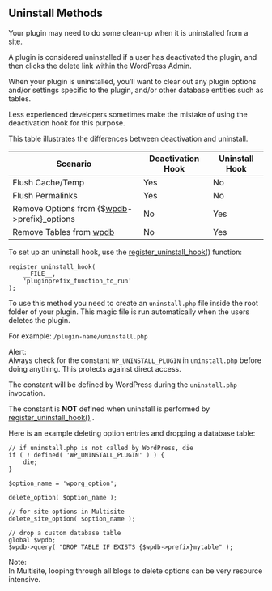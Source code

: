 Uninstall Methods
-----------------

Your plugin may need to do some clean-up when it is uninstalled from a site.

A plugin is considered uninstalled if a user has deactivated the plugin, and then clicks the delete link within the WordPress Admin.

When your plugin is uninstalled, you’ll want to clear out any plugin options and/or settings specific to the plugin, and/or other database entities such as tables.

Less experienced developers sometimes make the mistake of using the deactivation hook for this purpose.

This table illustrates the differences between deactivation and uninstall.

| Scenario | Deactivation Hook | Uninstall Hook |
| --- | --- | --- |
| Flush Cache/Temp | Yes | No |
| Flush Permalinks | Yes | No |
| Remove Options from {$[wpdb](https://developer.wordpress.org/reference/classes/wpdb/)\->prefix}\_options | No | Yes |
| Remove Tables from [wpdb](https://developer.wordpress.org/reference/classes/wpdb/) | No | Yes |

To set up an uninstall hook, use the [register\_uninstall\_hook()](https://developer.wordpress.org/reference/functions/register_uninstall_hook/) function:

    register_uninstall_hook(
    	__FILE__,
    	'pluginprefix_function_to_run'
    );

To use this method you need to create an `uninstall.php` file inside the root folder of your plugin. This magic file is run automatically when the users deletes the plugin.

For example: `/plugin-name/uninstall.php`

Alert:  
Always check for the constant `WP_UNINSTALL_PLUGIN` in `uninstall.php` before doing anything. This protects against direct access.

The constant will be defined by WordPress during the `uninstall.php` invocation.

The constant is **NOT** defined when uninstall is performed by [](https://developer.wordpress.org/reference/functions/register_uninstall_hook/)[register\_uninstall\_hook()](https://developer.wordpress.org/reference/functions/register_uninstall_hook/) .  

Here is an example deleting option entries and dropping a database table:

    // if uninstall.php is not called by WordPress, die
    if ( ! defined( 'WP_UNINSTALL_PLUGIN' ) ) {
        die;
    }
    
    $option_name = 'wporg_option';
    
    delete_option( $option_name );
    
    // for site options in Multisite
    delete_site_option( $option_name );
    
    // drop a custom database table
    global $wpdb;
    $wpdb->query( "DROP TABLE IF EXISTS {$wpdb->prefix}mytable" );

Note:  
In Multisite, looping through all blogs to delete options can be very resource intensive.